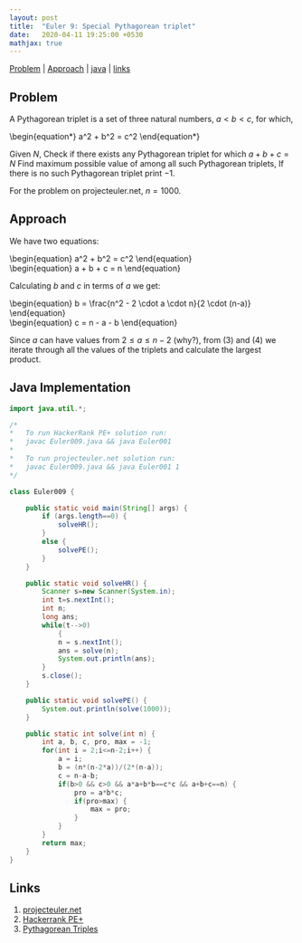 ```yaml
---
layout: post
title:  "Euler 9: Special Pythagorean triplet"
date:   2020-04-11 19:25:00 +0530
mathjax: true
---
```


[Problem](#problem) | [Approach](#approach) | [java](#java-implementation) | [links](#links)

## Problem

A Pythagorean triplet is a set of three natural numbers, $a < b < c$, for which,

<div class="math">
\begin{equation*}
    a^2 + b^2 = c^2
\end{equation*}
</div>

Given $N$, Check if there exists any Pythagorean triplet for which $a+b+c=N$
Find maximum possible value of  among all such Pythagorean triplets, If there is no such Pythagorean triplet print $-1$.

For the problem on projecteuler.net, $n=1000$.

## Approach

We have two equations:

<div class="math">
\begin{equation}
    a^2 + b^2 = c^2
\end{equation}
</div>

<div class="math">
\begin{equation}
    a + b + c = n
\end{equation}
</div>

Calculating $b$ and $c$ in terms of $a$ we get:

<div class="math">
\begin{equation}
    b = \frac{n^2 - 2 \cdot a \cdot n}{2 \cdot (n-a)}
\end{equation}
</div>

<div class="math">
\begin{equation}
    c = n - a - b
\end{equation}
</div>

Since $a$ can have values from $2 \leq a \leq n-2$ (why?), from $(3)$ and $(4)$ we iterate through all the values of the triplets and calculate the largest product.

## Java Implementation

```java
import java.util.*;

/*
*   To run HackerRank PE+ solution run:
*   javac Euler009.java && java Euler001
*
*   To run projecteuler.net solution run:
*   javac Euler009.java && java Euler001 1
*/

class Euler009 {

    public static void main(String[] args) {
        if (args.length==0) {
            solveHR();
        }
        else {
            solvePE();
        }
    }

    public static void solveHR() {
        Scanner s=new Scanner(System.in);
        int t=s.nextInt();
        int n;
        long ans;
        while(t-->0)
            {
            n = s.nextInt();
            ans = solve(n);
            System.out.println(ans);
        }
        s.close();
    }

    public static void solvePE() {
        System.out.println(solve(1000));
    }

    public static int solve(int n) {
        int a, b, c, pro, max = -1;
        for(int i = 2;i<=n-2;i++) {
            a = i;
            b = (n*(n-2*a))/(2*(n-a));
            c = n-a-b;
            if(b>0 && c>0 && a*a+b*b==c*c && a+b+c==n) {
                pro = a*b*c;
                if(pro>max) {
                    max = pro;
                }
            } 
        }
        return max;
    }
}
```

## Links
1. [projecteuler.net](https://projecteuler.net/problem=9)
2. [Hackerrank PE+](https://www.hackerrank.com/contests/projecteuler/challenges/euler009/problem)
3. [Pythagorean Triples](https://www.mathsisfun.com/pythagorean_triples.html)
